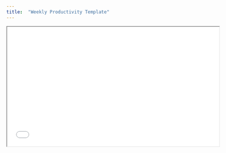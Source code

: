 ```yaml
---
title:  "Weekly Productivity Template"
---
```


<div class="pdf-container">
    <iframe src="/assets/docs/matts_weekly_planner.pdf" height="315" width="560" allowfullscreen="" frameborder="10">
    </iframe>
</div>